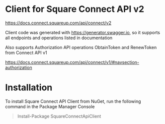 # Client for Square Connect API v2

https://docs.connect.squareup.com/api/connect/v2


Client code was generated with https://generator.swagger.io, so it supports all endpoints and operations listed in documentation

Also supports Authorization API operations ObtainToken and RenewToken from Connect API v1

https://docs.connect.squareup.com/api/connect/v1/#navsection-authorization

# Installation
To install Square Connect API Client from NuGet, run the following command in the Package Manager Console

> Install-Package SquareConnectApiClient
